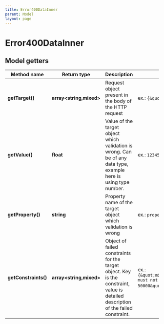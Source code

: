 ```yaml
---
title: Error400DataInner
parent: Model
layout: page
---
```


# Error400DataInner

## Model getters

Method name | Return type | Description | Notes
------------ | ------------- | ------------- | -------------
**getTarget()** | **array<string,mixed>** | Request object present in the body of the HTTP request | ex.: `{&quot;property&quot;:12345}`
**getValue()** | **float** | Value of the target object which validation is wrong. Can be of any data type, example here is using type number. | ex.: `12345` [optional]
**getProperty()** | **string** | Property name of the target object which validation is wrong | ex.: `property1` [optional]
**getConstraints()** | **array<string,mixed>** | Object of failed constraints for the target object. Key is the constraint, value is detailed description of the failed constraint. | ex.: `{&quot;min&quot;:&quot;property1 must not be less than 50000&quot;}` [optional]

